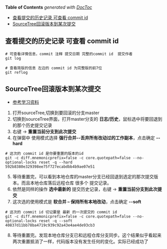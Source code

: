 <!-- START doctoc generated TOC please keep comment here to allow auto update -->
<!-- DON'T EDIT THIS SECTION, INSTEAD RE-RUN doctoc TO UPDATE -->
**Table of Contents**  *generated with [DocToc](https://github.com/thlorenz/doctoc)*

- [查看提交的历史记录 可查看 commit id](#%E6%9F%A5%E7%9C%8B%E6%8F%90%E4%BA%A4%E7%9A%84%E5%8E%86%E5%8F%B2%E8%AE%B0%E5%BD%95-%E5%8F%AF%E6%9F%A5%E7%9C%8B-commit-id)
- [SourceTree回滚版本到某次提交](#sourcetree%E5%9B%9E%E6%BB%9A%E7%89%88%E6%9C%AC%E5%88%B0%E6%9F%90%E6%AC%A1%E6%8F%90%E4%BA%A4)

<!-- END doctoc generated TOC please keep comment here to allow auto update -->


## 查看提交的历史记录 可查看 commit id

```
# 可查看详情信息，commit 注释 提交日期 完整的commit id  提交作者
git log

# 查看简版的信息 左边的 commit id 为完整版的前7位
git reflog

```


## SourceTree回滚版本到某次提交

- [参考学习资料](https://jingyan.baidu.com/article/ab0b563057387ac15afa7dca.html)

1. 打开sourceTree,切换到要回滚的分支master
2. 切换到sourceTree界面，打开master分支的 **日志/历史**，鼠标选中将要回退到的那个历史提交记录
3. 右键   ->   **重置当前分支到此次提交**
4. 在弹窗中 使用模式选择 **强行合并--丢弃所有改动过的工作副本**，点击确定 **--hard**
```
# 这次的 commit id 是你要重置的版本的id
git -c diff.mnemonicprefix=false -c core.quotepath=false --no-optional-locks reset -q --hard 592b8380e329398ee75f727ecabdbb4b9ae07e51
```

5. 等待重置完，可以看到本地仓库的master分支已经回退到选定的那次提交版本。而且本地仓库落后远程仓库 很多个 提交记录。
6. 依然是同样的操作 **选中最新的** 提交历史记录，右键  ->  **重置当前分支到此次提交**
7. 这次选的使用模式是  **软合并 – 保持所有本地改动**，点击确定  **--soft**
```
# 这次的 commit id 切记要是 最新 的一次提交的 commit id
git -c diff.mnemonicprefix=false -c core.quotepath=false --no-optional-locks reset -q --soft 40837d11bb78ba4719c939c92a43e4ae4de93cb3
```

8. 等待重置完。发现本地仓库分支已和远程仓库分支同步。这个结果似乎看起来两次重置抵消了一样，代码版本没有发生任何的变化。实际已经成功了
